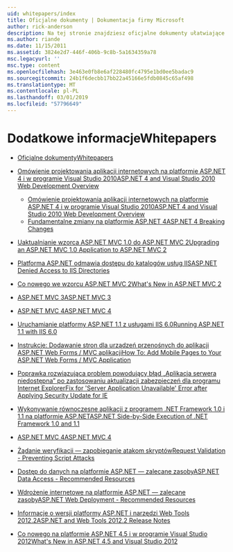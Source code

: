 ```yaml
---
uid: whitepapers/index
title: Oficjalne dokumenty | Dokumentacja firmy Microsoft
author: rick-anderson
description: Na tej stronie znajdziesz oficjalne dokumenty ułatwiające Instalowanie i konfigurowanie programu ASP.NET, a także ułatwiają do pisania aplikacji platformy ASP.NET bezpieczne, szybkie i elastyczne.
ms.author: riande
ms.date: 11/15/2011
ms.assetid: 3824e2d7-446f-406b-9c8b-5a1634359a78
msc.legacyurl: ''
msc.type: content
ms.openlocfilehash: 3e463e0fb8e6af228480fc4795e1bd0ee5badac9
ms.sourcegitcommit: 24b1f6decbb17bb22a45166e5fdb0845c65af498
ms.translationtype: MT
ms.contentlocale: pl-PL
ms.lasthandoff: 03/01/2019
ms.locfileid: "57796649"
---
```

<a name="whitepapers"></a><span data-ttu-id="16cbe-103">Dodatkowe informacje</span><span class="sxs-lookup"><span data-stu-id="16cbe-103">Whitepapers</span></span>
====================
- [<span data-ttu-id="16cbe-104">Oficjalne dokumenty</span><span class="sxs-lookup"><span data-stu-id="16cbe-104">Whitepapers</span></span>](overview.md)
- [<span data-ttu-id="16cbe-105">Omówienie projektowania aplikacji internetowych na platformie ASP.NET 4 i w programie Visual Studio 2010</span><span class="sxs-lookup"><span data-stu-id="16cbe-105">ASP.NET 4 and Visual Studio 2010 Web Development Overview</span></span>](aspnet4/index.md)

    - [<span data-ttu-id="16cbe-106">Omówienie projektowania aplikacji internetowych na platformie ASP.NET 4 i w programie Visual Studio 2010</span><span class="sxs-lookup"><span data-stu-id="16cbe-106">ASP.NET 4 and Visual Studio 2010 Web Development Overview</span></span>](aspnet4/overview.md)
    - [<span data-ttu-id="16cbe-107">Fundamentalne zmiany na platformie ASP.NET 4</span><span class="sxs-lookup"><span data-stu-id="16cbe-107">ASP.NET 4 Breaking Changes</span></span>](aspnet4/breaking-changes.md)
- [<span data-ttu-id="16cbe-108">Uaktualnianie wzorca ASP.NET MVC 1.0 do ASP.NET MVC 2</span><span class="sxs-lookup"><span data-stu-id="16cbe-108">Upgrading an ASP.NET MVC 1.0 Application to ASP.NET MVC 2</span></span>](aspnet-mvc2-upgrade-notes.md)
- [<span data-ttu-id="16cbe-109">Platforma ASP.NET odmawia dostępu do katalogów usług IIS</span><span class="sxs-lookup"><span data-stu-id="16cbe-109">ASP.NET Denied Access to IIS Directories</span></span>](denied-access-to-iis-directories.md)
- [<span data-ttu-id="16cbe-110">Co nowego we wzorcu ASP.NET MVC 2</span><span class="sxs-lookup"><span data-stu-id="16cbe-110">What's New in ASP.NET MVC 2</span></span>](what-is-new-in-aspnet-mvc.md)
- [<span data-ttu-id="16cbe-111">ASP.NET MVC 3</span><span class="sxs-lookup"><span data-stu-id="16cbe-111">ASP.NET MVC 3</span></span>](mvc3-release-notes.md)
- [<span data-ttu-id="16cbe-112">ASP.NET MVC 4</span><span class="sxs-lookup"><span data-stu-id="16cbe-112">ASP.NET MVC 4</span></span>](mvc4-beta-release-notes.md)
- [<span data-ttu-id="16cbe-113">Uruchamianie platformy ASP.NET 1.1 z usługami IIS 6.0</span><span class="sxs-lookup"><span data-stu-id="16cbe-113">Running ASP.NET 1.1 with IIS 6.0</span></span>](aspnet-and-iis6.md)
- [<span data-ttu-id="16cbe-114">Instrukcje: Dodawanie stron dla urządzeń przenośnych do aplikacji ASP.NET Web Forms / MVC aplikacji</span><span class="sxs-lookup"><span data-stu-id="16cbe-114">How To: Add Mobile Pages to Your ASP.NET Web Forms / MVC Application</span></span>](add-mobile-pages-to-your-aspnet-web-forms-mvc-application.md)
- [<span data-ttu-id="16cbe-115">Poprawka rozwiązująca problem powodujący błąd „Aplikacja serwera niedostępna” po zastosowaniu aktualizacji zabezpieczeń dla programu Internet Explorer</span><span class="sxs-lookup"><span data-stu-id="16cbe-115">Fix for 'Server Application Unavailable' Error after Applying Security Update for IE</span></span>](ms03-32-issue.md)
- [<span data-ttu-id="16cbe-116">Wykonywanie równoczesne aplikacji z programem .NET Framework 1.0 i 1.1 na platformie ASP.NET</span><span class="sxs-lookup"><span data-stu-id="16cbe-116">ASP.NET Side-by-Side Execution of .NET Framework 1.0 and 1.1</span></span>](side-by-side-with-10.md)
- [<span data-ttu-id="16cbe-117">ASP.NET MVC 4</span><span class="sxs-lookup"><span data-stu-id="16cbe-117">ASP.NET MVC 4</span></span>](mvc4-release-notes.md)
- [<span data-ttu-id="16cbe-118">Żądanie weryfikacji — zapobieganie atakom skryptów</span><span class="sxs-lookup"><span data-stu-id="16cbe-118">Request Validation - Preventing Script Attacks</span></span>](request-validation.md)
- [<span data-ttu-id="16cbe-119">Dostęp do danych na platformie ASP.NET — zalecane zasoby</span><span class="sxs-lookup"><span data-stu-id="16cbe-119">ASP.NET Data Access - Recommended Resources</span></span>](aspnet-data-access-content-map.md)
- [<span data-ttu-id="16cbe-120">Wdrożenie internetowe na platformie ASP.NET — zalecane zasoby</span><span class="sxs-lookup"><span data-stu-id="16cbe-120">ASP.NET Web Deployment - Recommended Resources</span></span>](aspnet-web-deployment-content-map.md)
- [<span data-ttu-id="16cbe-121">Informacje o wersji platformy ASP.NET i narzędzi Web Tools 2012.2</span><span class="sxs-lookup"><span data-stu-id="16cbe-121">ASP.NET and Web Tools 2012.2 Release Notes</span></span>](aspnet-and-web-tools-20122-release-notes.md)
- [<span data-ttu-id="16cbe-122">Co nowego na platformie ASP.NET 4.5 i w programie Visual Studio 2012</span><span class="sxs-lookup"><span data-stu-id="16cbe-122">What's New in ASP.NET 4.5 and Visual Studio 2012</span></span>](whats-new-in-aspnet-45-and-visual-studio-2012.md)
